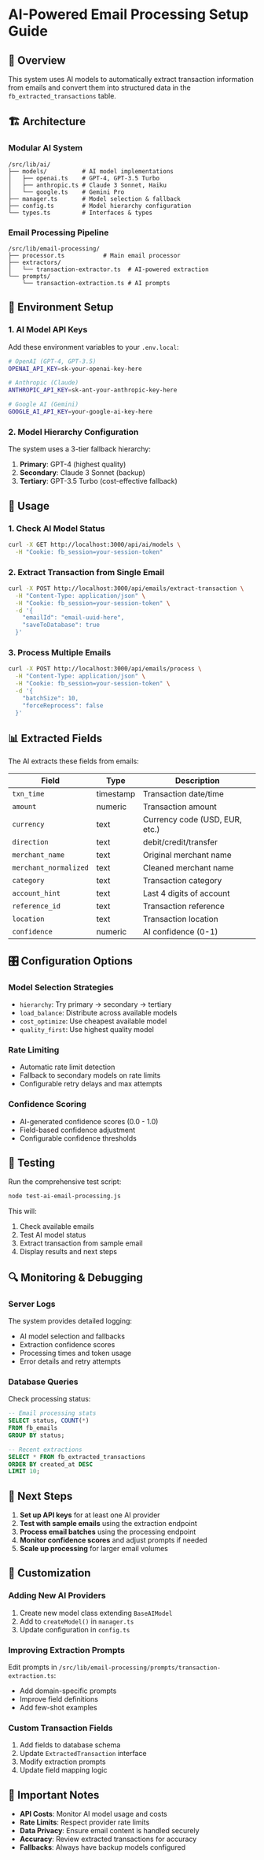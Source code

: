# AI-Powered Email Processing Setup Guide

## 🎯 Overview

This system uses AI models to automatically extract transaction information from emails and convert them into structured data in the `fb_extracted_transactions` table.

## 🏗️ Architecture

### **Modular AI System**
```
/src/lib/ai/
├── models/          # AI model implementations
│   ├── openai.ts    # GPT-4, GPT-3.5 Turbo
│   ├── anthropic.ts # Claude 3 Sonnet, Haiku
│   └── google.ts    # Gemini Pro
├── manager.ts       # Model selection & fallback
├── config.ts        # Model hierarchy configuration
└── types.ts         # Interfaces & types
```

### **Email Processing Pipeline**
```
/src/lib/email-processing/
├── processor.ts           # Main email processor
├── extractors/
│   └── transaction-extractor.ts  # AI-powered extraction
└── prompts/
    └── transaction-extraction.ts # AI prompts
```

## 🔧 Environment Setup

### **1. AI Model API Keys**

Add these environment variables to your `.env.local`:

```bash
# OpenAI (GPT-4, GPT-3.5)
OPENAI_API_KEY=sk-your-openai-key-here

# Anthropic (Claude)
ANTHROPIC_API_KEY=sk-ant-your-anthropic-key-here

# Google AI (Gemini)
GOOGLE_AI_API_KEY=your-google-ai-key-here
```

### **2. Model Hierarchy Configuration**

The system uses a 3-tier fallback hierarchy:
1. **Primary**: GPT-4 (highest quality)
2. **Secondary**: Claude 3 Sonnet (backup)
3. **Tertiary**: GPT-3.5 Turbo (cost-effective fallback)

## 🚀 Usage

### **1. Check AI Model Status**
```bash
curl -X GET http://localhost:3000/api/ai/models \
  -H "Cookie: fb_session=your-session-token"
```

### **2. Extract Transaction from Single Email**
```bash
curl -X POST http://localhost:3000/api/emails/extract-transaction \
  -H "Content-Type: application/json" \
  -H "Cookie: fb_session=your-session-token" \
  -d '{
    "emailId": "email-uuid-here",
    "saveToDatabase": true
  }'
```

### **3. Process Multiple Emails**
```bash
curl -X POST http://localhost:3000/api/emails/process \
  -H "Content-Type: application/json" \
  -H "Cookie: fb_session=your-session-token" \
  -d '{
    "batchSize": 10,
    "forceReprocess": false
  }'
```

## 📊 Extracted Fields

The AI extracts these fields from emails:

| Field | Type | Description |
|-------|------|-------------|
| `txn_time` | timestamp | Transaction date/time |
| `amount` | numeric | Transaction amount |
| `currency` | text | Currency code (USD, EUR, etc.) |
| `direction` | text | debit/credit/transfer |
| `merchant_name` | text | Original merchant name |
| `merchant_normalized` | text | Cleaned merchant name |
| `category` | text | Transaction category |
| `account_hint` | text | Last 4 digits of account |
| `reference_id` | text | Transaction reference |
| `location` | text | Transaction location |
| `confidence` | numeric | AI confidence (0-1) |

## 🎛️ Configuration Options

### **Model Selection Strategies**
- `hierarchy`: Try primary → secondary → tertiary
- `load_balance`: Distribute across available models
- `cost_optimize`: Use cheapest available model
- `quality_first`: Use highest quality model

### **Rate Limiting**
- Automatic rate limit detection
- Fallback to secondary models on rate limits
- Configurable retry delays and max attempts

### **Confidence Scoring**
- AI-generated confidence scores (0.0 - 1.0)
- Field-based confidence adjustment
- Configurable confidence thresholds

## 🧪 Testing

Run the comprehensive test script:
```bash
node test-ai-email-processing.js
```

This will:
1. Check available emails
2. Test AI model status
3. Extract transaction from sample email
4. Display results and next steps

## 🔍 Monitoring & Debugging

### **Server Logs**
The system provides detailed logging:
- AI model selection and fallbacks
- Extraction confidence scores
- Processing times and token usage
- Error details and retry attempts

### **Database Queries**
Check processing status:
```sql
-- Email processing stats
SELECT status, COUNT(*) 
FROM fb_emails 
GROUP BY status;

-- Recent extractions
SELECT * FROM fb_extracted_transactions 
ORDER BY created_at DESC 
LIMIT 10;
```

## 🎯 Next Steps

1. **Set up API keys** for at least one AI provider
2. **Test with sample emails** using the extraction endpoint
3. **Process email batches** using the processing endpoint
4. **Monitor confidence scores** and adjust prompts if needed
5. **Scale up processing** for larger email volumes

## 🔧 Customization

### **Adding New AI Providers**
1. Create new model class extending `BaseAIModel`
2. Add to `createModel()` in `manager.ts`
3. Update configuration in `config.ts`

### **Improving Extraction Prompts**
Edit prompts in `/src/lib/email-processing/prompts/transaction-extraction.ts`:
- Add domain-specific prompts
- Improve field definitions
- Add few-shot examples

### **Custom Transaction Fields**
1. Add fields to database schema
2. Update `ExtractedTransaction` interface
3. Modify extraction prompts
4. Update field mapping logic

## 🚨 Important Notes

- **API Costs**: Monitor AI model usage and costs
- **Rate Limits**: Respect provider rate limits
- **Data Privacy**: Ensure email content is handled securely
- **Accuracy**: Review extracted transactions for accuracy
- **Fallbacks**: Always have backup models configured
